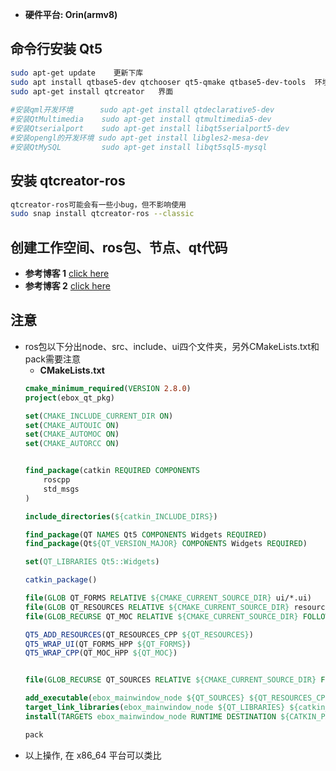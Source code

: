 * **硬件平台: Orin(armv8)**
## 命令行安装 Qt5
```bash
sudo apt-get update    更新下库
sudo apt install qtbase5-dev qtchooser qt5-qmake qtbase5-dev-tools  环境
sudo apt-get install qtcreator   界面
 
#安装qml开发环境      sudo apt-get install qtdeclarative5-dev
#安装QtMultimedia    sudo apt-get install qtmultimedia5-dev
#安装Qtserialport    sudo apt-get install libqt5serialport5-dev
#安装opengl的开发环境 sudo apt-get install libgles2-mesa-dev
#安装QtMySQL         sudo apt-get install libqt5sql5-mysql
```
## 安装 qtcreator-ros
```bash
qtcreator-ros可能会有一些小bug，但不影响使用
sudo snap install qtcreator-ros --classic 
```
## 创建工作空间、ros包、节点、qt代码
* **参考博客 1** [click here](https://blog.csdn.net/YMGogre/article/details/130588657)
* **参考博客 2** [click here](https://blog.csdn.net/m0_67254672/article/details/131939083?ops_request_misc=&request_id=&biz_id=102&utm_term=qt%20creator%20ros&utm_medium=distribute.pc_search_result.none-task-blog-2~all~sobaiduweb~default-0-131939083.nonecase&spm=1018.2226.3001.4187)
## 注意 ##
* ros包以下分出node、src、include、ui四个文件夹，另外CMakeLists.txt和pack需要注意
  * **CMakeLists.txt**
  ```cmake
  cmake_minimum_required(VERSION 2.8.0)
  project(ebox_qt_pkg)

  set(CMAKE_INCLUDE_CURRENT_DIR ON)
  set(CMAKE_AUTOUIC ON)
  set(CMAKE_AUTOMOC ON)
  set(CMAKE_AUTORCC ON)


  find_package(catkin REQUIRED COMPONENTS
      roscpp
      std_msgs
  )

  include_directories(${catkin_INCLUDE_DIRS})

  find_package(QT NAMES Qt5 COMPONENTS Widgets REQUIRED)
  find_package(Qt${QT_VERSION_MAJOR} COMPONENTS Widgets REQUIRED)

  set(QT_LIBRARIES Qt5::Widgets)

  catkin_package()

  file(GLOB QT_FORMS RELATIVE ${CMAKE_CURRENT_SOURCE_DIR} ui/*.ui)
  file(GLOB QT_RESOURCES RELATIVE ${CMAKE_CURRENT_SOURCE_DIR} resources/*.qrc)
  file(GLOB_RECURSE QT_MOC RELATIVE ${CMAKE_CURRENT_SOURCE_DIR} FOLLOW_SYMLINKS include/ebox_qt_pkg/*.hpp *.h)

  QT5_ADD_RESOURCES(QT_RESOURCES_CPP ${QT_RESOURCES})
  QT5_WRAP_UI(QT_FORMS_HPP ${QT_FORMS})
  QT5_WRAP_CPP(QT_MOC_HPP ${QT_MOC})


  file(GLOB_RECURSE QT_SOURCES RELATIVE ${CMAKE_CURRENT_SOURCE_DIR} FOLLOW_SYMLINKS src/*.cpp)

  add_executable(ebox_mainwindow_node ${QT_SOURCES} ${QT_RESOURCES_CPP} ${QT_FORMS_HPP} ${QT_MOC_HPP} )
  target_link_libraries(ebox_mainwindow_node ${QT_LIBRARIES} ${catkin_LIBRARIES})
  install(TARGETS ebox_mainwindow_node RUNTIME DESTINATION ${CATKIN_PACKAGE_BIN_DESTINATION})
  ```
  ```Xml
  pack

  ```
* 以上操作, 在 x86_64 平台可以类比




